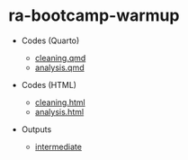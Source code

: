 # ra-bootcamp-warmup

- Codes (Quarto)
  - [cleaning.qmd](01_cleaning/cleaning.qmd)
  - [analysis.qmd](02_analysis/analysis.qmd)

- Codes (HTML)
  - [cleaning.html](01_cleaning/cleaning.html)
  - [analysis.html](02_analysis/analysis.html)
  
- Outputs
  - [intermediate](01_cleaning/intermediate)
